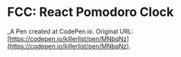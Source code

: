# FCC: React Pomodoro Clock
 _A Pen created at CodePen.io. Original URL: [https://codepen.io/killerlist/pen/MNbqNz](https://codepen.io/killerlist/pen/MNbqNz).

 